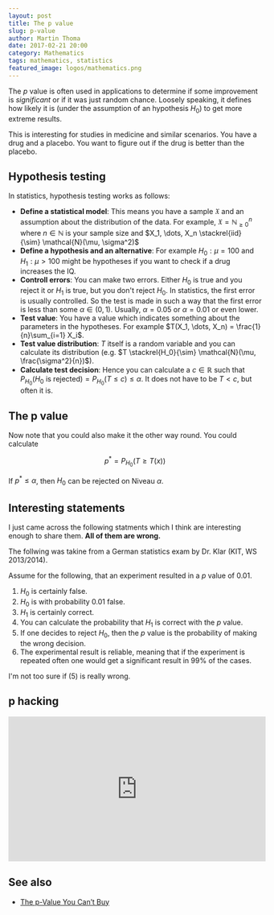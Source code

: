 ```yaml
---
layout: post
title: The p value
slug: p-value
author: Martin Thoma
date: 2017-02-21 20:00
category: Mathematics
tags: mathematics, statistics
featured_image: logos/mathematics.png
---
```

The $p$ value is often used in applications to determine if some improvement
is *significant* or if it was just random chance. Loosely speaking, it defines
how likely it is (under the assumption of an hypothesis $H_0$) to get more
extreme results.

This is interesting for studies in medicine and similar scenarios. You have a
drug and a placebo. You want to figure out if the drug is better than the
placebo.


## Hypothesis testing

In statistics, hypothesis testing works as follows:

* **Define a statistical model**: This means you have a sample $\mathfrak{X}$ and
  an assumption about the distribution of the data. For example, $\mathfrak{X} = \mathbb{N}^n_{\geq 0}$ where $n \in \mathbb{N}$ is your sample size and $X_1, \dots, X_n \stackrel{iid}{\sim} \mathcal{N}(\mu, \sigma^2)$
* **Define a hypothesis and an alternative**: For example $H_0: \mu = 100$ and
  $H_1: \mu > 100$ might be hypotheses if you want to check if a drug increases
  the IQ.
* **Controll errors**: You can make two errors. Either $H_0$ is true and you
  reject it or $H_1$ is true, but you don't reject $H_0$. In statistics, the
  first error is usually controlled. So the test is made in such a way that
  the first error is less than some $\alpha \in (0, 1)$. Usually, $\alpha = 0.05$
  or $\alpha = 0.01$ or even lower.
* **Test value**: You have a value which indicates something about the parameters
  in the hypotheses. For example $T(X_1, \dots, X_n) = \frac{1}{n}\sum_{i=1} X_i$.
* **Test value distribution**: $T$ itself is a random variable and you can calculate its distribution
  (e.g. $T \stackrel{H_0}{\sim} \mathcal{N}(\mu, \frac{\sigma^2}{n})$).
* **Calculate test decision**: Hence you can calculate a $c \in \mathbb{R}$ such that
  $P_{H_0}(H_0 \text{ is rejected}) = P_{H_0}(T \leq c) \leq \alpha$.
  It does not have to be $T < c$, but often it is.

## The p value

Now note that you could also make it the other way round. You could calculate

$$p^* = P_{H_0} (T \geq T(x))$$

If $p^* \leq \alpha$, then $H_0$ can be rejected on Niveau $\alpha$.


## Interesting statements

I just came across the following statments which I think are interesting enough
to share them. **All of them are wrong.**

The follwing was takine from a German statistics exam by Dr. Klar (KIT, WS 2013/2014).

Assume for the following, that an experiment resulted in a $p$ value of $0.01$.

1. $H_0$ is certainly false.
2. $H_0$ is with probability $0.01$ false.
3. $H_1$ is certainly correct.
4. You can calculate the probability that $H_1$ is correct with the $p$ value.
5. If one decides to reject $H_0$, then the $p$ value is the probability of
   making the wrong decision.
6. The experimental result is reliable, meaning that if the experiment is
   repeated often one would get a significant result in 99% of the cases.

I'm not too sure if (5) is really wrong.


## p hacking

<iframe width="512" height="288" src="https://www.youtube-nocookie.com/embed/42QuXLucH3Q?rel=0" frameborder="0" allowfullscreen></iframe>


## See also

* [The p-Value You Can’t Buy](http://amstat.tandfonline.com/doi/abs/10.1080/00031305.2015.1069760)